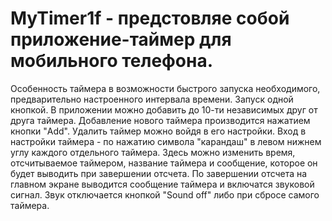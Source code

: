 # MyTimer1f - предстовляе собой приложение-таймер для мобильного телефона. 
Особенность таймера в возможности быстрого запуска необходимого, предварительно
настроенного интервала времени. Запуск одной кнопкой.
В приложении можно добавить до 10-ти независимых друг от друга таймера.
Добавление нового таймера производится нажатием кнопки "Add".
Удалить таймер можно войдя в его настройки.
Вход в настройки таймера - по нажатию символа "карандаш" в левом нижнем углу каждого
отдельного таймера. Здесь можно изменить время, отсчитываемое таймером, название
таймера и сообщение, которое он будет выводить при завершении отсчета.
По завершении отсчета на главном экране выводится сообщение таймера и включатся
звуковой сигнал. Звук отключается кнопкой "Sound off" либо при сбросе самого таймера.
